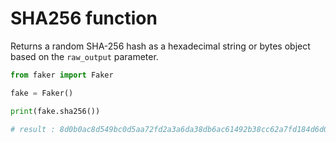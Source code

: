 # **SHA256** function

Returns a random SHA-256 hash as a hexadecimal string or bytes object based on the `raw_output` parameter.

```py
from faker import Faker

fake = Faker()

print(fake.sha256())

# result : 8d0b0ac8d549bc0d5aa72fd2a3a6da38db6ac61492b38cc62a7fd184d6d0ac1e
```
